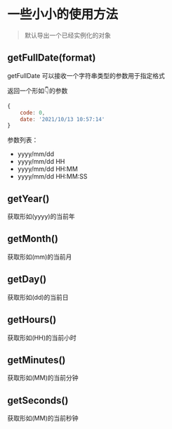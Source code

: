 # 一些小小的使用方法

> 默认导出一个已经实例化的对象

## getFullDate(format)
getFullDate 
可以接收一个字符串类型的参数用于指定格式  

返回一个形如👇的参数
```javascript
{
    code: 0, 
    date: '2021/10/13 10:57:14'
}
```
参数列表：
* yyyy/mm/dd
* yyyy/mm/dd HH
* yyyy/mm/dd HH:MM
* yyyy/mm/dd HH:MM:SS  

## getYear()
获取形如(yyyy)的当前年

## getMonth()
获取形如(mm)的当前月

## getDay()
获取形如(dd)的当前日

## getHours()
获取形如(HH)的当前小时

## getMinutes()
获取形如(MM)的当前分钟

## getSeconds()
获取形如(MM)的当前秒钟
